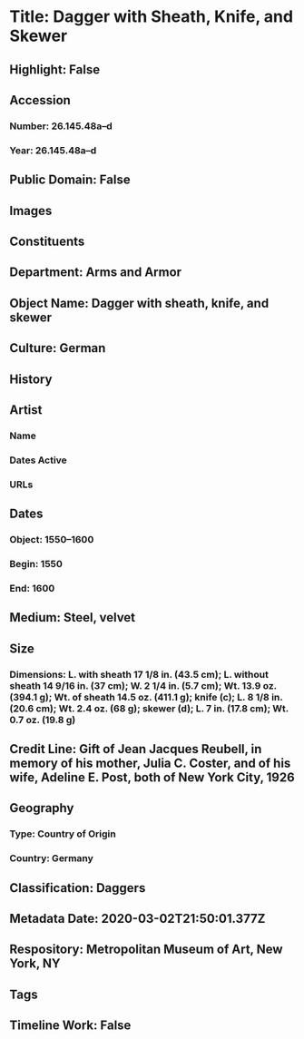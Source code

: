 # Title: Dagger with Sheath, Knife, and Skewer
## Highlight: False
## Accession
### Number: 26.145.48a–d
### Year: 26.145.48a–d
## Public Domain: False
## Images
## Constituents
## Department: Arms and Armor
## Object Name: Dagger with sheath, knife, and skewer
## Culture: German
## History
## Artist
### Name
### Dates Active
### URLs
## Dates
### Object: 1550–1600
### Begin: 1550
### End: 1600
## Medium: Steel, velvet
## Size
### Dimensions: L. with sheath 17 1/8 in. (43.5 cm); L. without sheath 14 9/16 in. (37 cm); W. 2 1/4 in. (5.7 cm); Wt. 13.9 oz. (394.1 g); Wt. of sheath 14.5 oz. (411.1 g); knife (c); L. 8 1/8 in. (20.6 cm); Wt. 2.4 oz. (68 g); skewer (d); L. 7 in. (17.8 cm); Wt. 0.7 oz. (19.8 g)
## Credit Line: Gift of Jean Jacques Reubell, in memory of his mother, Julia C. Coster, and of his wife, Adeline E. Post, both of New York City, 1926
## Geography
### Type: Country of Origin
### Country: Germany
## Classification: Daggers
## Metadata Date: 2020-03-02T21:50:01.377Z
## Respository: Metropolitan Museum of Art, New York, NY
## Tags
## Timeline Work: False